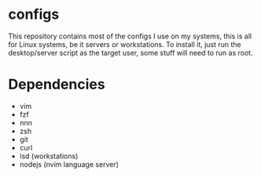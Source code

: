 # configs

This repository contains most of the configs I use on my systems, this is all for Linux
systems, be it servers or workstations. To install it, just run the desktop/server script as the
target user, some stuff will need to run as root.

# Dependencies
- vim
- fzf
- nnn
- zsh
- git
- curl
- lsd (workstations)
- nodejs (nvim language server)
